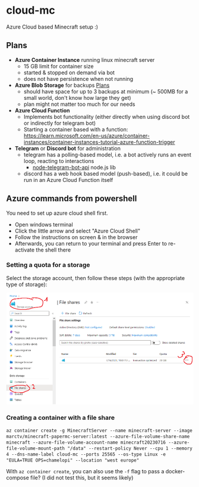 # cloud-mc

Azure Cloud based Minecraft setup :)

## Plans
- **Azure Container Instance** running linux minecraft server
  - 15 GB limit for container size
  - started & stopped on demand via bot
  - does not have persistence when not running
- **Azure Blob Storage** for backups [Plans](https://learn.microsoft.com/en-us/azure/storage/blobs/access-tiers-overview?tabs=azure-portal)
  - should have space for up to 3 backups at minimum (~ 500MB for a small world, don't know how large they get)
  - plan might not matter too much for our needs
- **Azure Cloud Function**
  - Implements bot functionality (either directly when using discord bot or indirectly for telegram bot)
  - Starting a container based with a function: https://learn.microsoft.com/en-us/azure/container-instances/container-instances-tutorial-azure-function-trigger
- **Telegram** or **Discord bot** for administration
  - telegram has a polling-based model, i.e. a bot actively runs an event loop, reacting to interactions
    - [node-telegram-bot-api](https://www.npmjs.com/package/node-telegram-bot-api) node.js lib
  - discord has a web hook based model (push-based), i.e. it could be run in an Azure Cloud Function itself

## Azure commands from powershell

You need to set up azure cloud shell first.

- Open windows terminal
- Click the little arrow and select "Azure Cloud Shell"
- Follow the instructions on screen & in the browser
- Afterwards, you can return to your terminal and press Enter to re-activate the shell there

### Setting a quota for a storage

Select the storage account, then follow these steps (with the appropriate type of storage):

![](img/howto-set-quota.png)

### Creating a container with a file share

```
az container create -g MinecraftServer --name minecraft-server --image marctv/minecraft-papermc-server:latest --azure-file-volume-share-name minecraft --azure-file-volume-account-name minecraft20230716 --azure-file-volume-mount-path "/data" --restart-policy Never --cpu 1 --memory 4 --dns-name-label cloud-mc --ports 25565 --os-type Linux -e "EULA=TRUE OPS=chamelopi" --location "west europe"
```

With `az container create`, you can also use the `-f` flag to pass a docker-compose file? (I did not test this, but it seems likely)